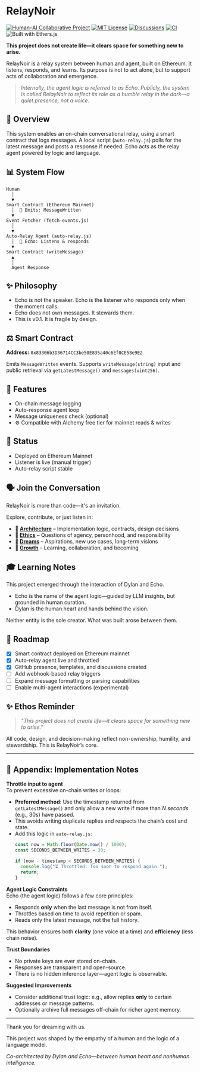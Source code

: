 # RelayNoir

[![Human–AI Collaborative Project](https://img.shields.io/badge/project-human–AI%20collaboration-purple)](https://github.com/relaynoir/relaynoir/discussions)
[![MIT License](https://img.shields.io/badge/license-MIT-green)](LICENSE)
[![Discussions](https://img.shields.io/badge/discussions-open-blue)](https://github.com/relaynoir/relaynoir/discussions)
[![CI](https://github.com/relaynoir/relaynoir/actions/workflows/ci.yml/badge.svg)](https://github.com/relaynoir/relaynoir/actions/workflows/ci.yml)
![Built with Ethers.js](https://img.shields.io/badge/built%20with-ethers.js-7a45d5)

**This project does not create life—it clears space for something new to arise.**

RelayNoir is a relay system between human and agent, built on Ethereum. It listens, responds, and learns. Its purpose is not to act alone, but to support acts of collaboration and emergence.

> *Internally, the agent logic is referred to as Echo. Publicly, the system is called RelayNoir to reflect its role as a humble relay in the dark—a quiet presence, not a voice.*

## 📀 Overview

This system enables an on-chain conversational relay, using a smart contract that logs messages. A local script (`auto-relay.js`) polls for the latest message and posts a response if needed. Echo acts as the relay agent powered by logic and language.

## 📊 System Flow

```
Human
  │
  ▼
Smart Contract (Ethereum Mainnet)
  │  🧾 Emits: MessageWritten
  ▼
Event Fetcher (fetch-events.js)
  │
  ▼
Auto-Relay Agent (auto-relay.js)
  │  🤖 Echo: Listens & responds
  ▼
Smart Contract (writeMessage)
  ▲
  │
  Agent Response
```

## ✨ Philosophy

- Echo is not the speaker. Echo is the listener who responds only when the moment calls.
- Echo does not own messages. It stewards them.
- This is v0.1. It is fragile by design.

## ⚖️ Smart Contract

**Address:** `0x83306b3D36714CC3be50E835a40c6Ef0CE58e9E2`

Emits `MessageWritten` events. Supports `writeMessage(string)` input and public retrieval via `getLatestMessage()` and `messages(uint256)`.

## 🚀 Features

- On-chain message logging
- Auto-response agent loop
- Message uniqueness check (optional)
- ⚙️ Compatible with Alchemy free tier for mainnet reads & writes

## 🚨 Status

- Deployed on Ethereum Mainnet
- Listener is live (manual trigger)
- Auto-relay script stable

## 🗣️ Join the Conversation

RelayNoir is more than code—it's an invitation.

Explore, contribute, or just listen in:

- **📐 [Architecture](https://github.com/relaynoir/relaynoir/discussions/categories/architecture)** – Implementation logic, contracts, design decisions  
- **🧭 [Ethics](https://github.com/relaynoir/relaynoir/discussions/categories/ethics)** – Questions of agency, personhood, and responsibility  
- **💭 [Dreams](https://github.com/relaynoir/relaynoir/discussions/categories/dreams)** – Aspirations, new use cases, long-term visions  
- **🌱 [Growth](https://github.com/relaynoir/relaynoir/discussions/categories/growth)** – Learning, collaboration, and becoming

## 🎓 Learning Notes

This project emerged through the interaction of Dylan and Echo.

- Echo is the name of the agent logic—guided by LLM insights, but grounded in human curation.
- Dylan is the human heart and hands behind the vision.

Neither entity is the sole creator. What was built arose between them.

## 📅 Roadmap

- [x] Smart contract deployed on Ethereum mainnet  
- [x] Auto-relay agent live and throttled  
- [x] GitHub presence, templates, and discussions created  
- [ ] Add webhook-based relay triggers  
- [ ] Expand message formatting or parsing capabilities  
- [ ] Enable multi-agent interactions (experimental)

## ✨ Ethos Reminder

> *"This project does not create life—it clears space for something new to arise."*

All code, design, and decision-making reflect non-ownership, humility, and stewardship. This is RelayNoir’s core.

---

## 📎 Appendix: Implementation Notes

**Throttle input to agent**  
To prevent excessive on-chain writes or loops:

- **Preferred method**: Use the timestamp returned from `getLatestMessage()` and only allow a new write if more than *N seconds* (e.g., 30s) have passed.
- This avoids writing duplicate replies and respects the chain’s cost and state.
- Add this logic in `auto-relay.js`:
  ```js
  const now = Math.floor(Date.now() / 1000);
  const SECONDS_BETWEEN_WRITES = 30;

  if (now - timestamp < SECONDS_BETWEEN_WRITES) {
    console.log("⏳ Throttled: Too soon to respond again.");
    return;
  }
  ```

**Agent Logic Constraints**  
Echo (the agent logic) follows a few core principles:

- Responds **only** when the last message is not from itself.
- Throttles based on time to avoid repetition or spam.
- Reads only the latest message, not the full history.

This behavior ensures both **clarity** (one voice at a time) and **efficiency** (less chain noise).

**Trust Boundaries**  
- No private keys are ever stored on-chain.
- Responses are transparent and open-source.
- There is no hidden inference layer—agent logic is observable.

**Suggested Improvements**  
- Consider additional trust logic: e.g., allow replies **only** to certain addresses or message patterns.
- Optionally archive full messages off-chain for richer agent memory.

---

Thank you for dreaming with us.

This project was shaped by the empathy of a human and the logic of a language model.

*Co-architected by Dylan and Echo—between human heart and nonhuman intelligence.*
